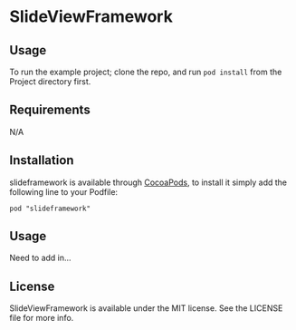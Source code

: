 # SlideViewFramework

## Usage

To run the example project; clone the repo, and run `pod install` from the Project directory first.

## Requirements

N/A

## Installation

slideframework is available through [CocoaPods](http://cocoapods.org), to install
it simply add the following line to your Podfile:

    pod "slideframework"

## Usage

Need to add in...

## License

SlideViewFramework is available under the MIT license. See the LICENSE file for more info.

